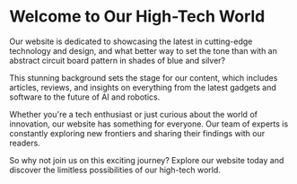 <!--font:Open Sans-->

# Welcome to Our High-Tech World

Our website is dedicated to showcasing the latest in cutting-edge technology and design, and what better way to set the tone than with an abstract circuit board pattern in shades of blue and silver?

This stunning background sets the stage for our content, which includes articles, reviews, and insights on everything from the latest gadgets and software to the future of AI and robotics.

Whether you're a tech enthusiast or just curious about the world of innovation, our website has something for everyone. Our team of experts is constantly exploring new frontiers and sharing their findings with our readers.

So why not join us on this exciting journey? Explore our website today and discover the limitless possibilities of our high-tech world.

<!--

Write me markdown content of website with wallpaper:

"An abstract circuit board pattern in shades of blue and silver"

The header of the page should not be copy of the text but rather a real content of the website which is using this wallpaper.


---


# Circuit Board Wallpaper

Welcome to our website featuring an eye-catching abstract circuit board pattern in shades of blue and silver. This unique wallpaper design is perfect for adding a modern touch to any room or space.

Our wallpaper is made from high-quality materials, ensuring durability and easy installation. The intricate circuit board pattern is sure to impress anyone who sees it, making it a great choice for both residential and commercial settings.

Whether you're looking to add a bold statement wall to your living room or want to create a futuristic vibe in your office, our circuit board wallpaper is the perfect choice. So why wait? Browse our selection today and transform your space with this stunning design.


---


Heading should not include word "wallpaper". The website should not be about the wallpaper itself, wallpaper is just a related background, rewrite whole content.


---


# Welcome to Our High-Tech World

Our website is dedicated to showcasing the latest in cutting-edge technology and design, and what better way to set the tone than with an abstract circuit board pattern in shades of blue and silver?

This stunning background sets the stage for our content, which includes articles, reviews, and insights on everything from the latest gadgets and software to the future of AI and robotics.

Whether you're a tech enthusiast or just curious about the world of innovation, our website has something for everyone. Our team of experts is constantly exploring new frontiers and sharing their findings with our readers.

So why not join us on this exciting journey? Explore our website today and discover the limitless possibilities of our high-tech world.


---


Write me a Google font which is best fitting for the website.

Pick from the list:
- Orbitron
- Exo 2
- Playfair Display
- Open Sans
- Poppins
- Roboto
- Montserrat
- Lato
- Barlow Condensed
- Alegreya
- Inter
- IBM Plex Sans
- Futura
- Lobster
- Raleway
- Dancing Script
- Great Vibes


Write just the font name nothing else.


---


Open Sans

-->
